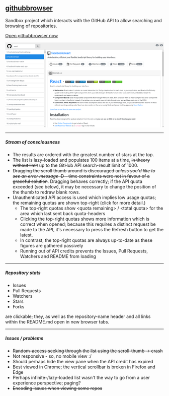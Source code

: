 ## [githubbrowser](https://github.com/easyTree/githubbrowser)

Sandbox project which interacts with the GitHub API to allow searching and browsing of repositories.

[Open githubbrowser now](https://easytree.github.io/githubbrowser)

![Screenshot of githubbrowser](docs/githubbrowser_screenshot.png)

---
##### Stream of consciousness
  - The results are ordered with the greatest number of stars at the top.
  - The list is lazy-loaded and populates 100 items at a time, ~~in theory without limit~~ up to the GitHub API search-result limit of 1000.
  - ~~Dragging the scroll thumb around is discouraged *unless you'd like to see an error message* :D - time constraints were not in favour of a graceful solution~~. Dragging behaves correctly; if the API quota exceeded (see below), it may be necessary to change the position of the thumb to redraw blank rows. 
  - Unauthenticated API access is used which implies low usage quotas; the remaining quotas are shown top-right (click for more detail.)
    - The top-right quotas show &lt;quota remaining&gt; / &lt;total quota&gt; for the area which last sent back quota-headers
    - Clicking the top-right quotas shows more information which is correct when opened; because this requires a distinct request be made to the API, it's necessary to press the Refresh button to get the latest.
    - In contrast, the top-right quotas are always up-to-date as these figures are gathered passively
    - Running out of API credits prevents the Issues, Pull Requests, Watchers and README from loading

---

##### Repository stats
  - Issues
  - Pull Requests
  - Watchers
  - Stars
  - Forks

are clickable; they, as well as the repository-name header and all links within the README.md open in new browser tabs.

---

##### Issues / problems
  - ~~Random-access seeking through the list using the scroll-thumb -> crash~~
  - Not responsive - so, no mobile view :/
  - Should perhaps hide the view pane when the API credit has expired
  - Best viewed in Chrome; the vertical scrollbar is broken in Firefox and Edge
  - Perhaps infinite-/lazy-loaded list wasn't the way to go from a user experience perspective; paging?
  - ~~Encoding issues when viewing some repos~~




